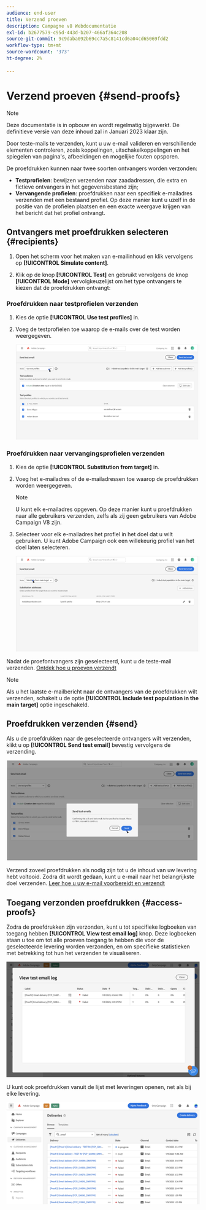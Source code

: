 ```yaml
---
audience: end-user
title: Verzend proeven
description: Campagne v8 Webdocumentatie
exl-id: b2677579-c95d-443d-b207-466af364c208
source-git-commit: 9c9daba092b69cc7a5c8141cd6a04cd65069fdd2
workflow-type: tm+mt
source-wordcount: '373'
ht-degree: 2%

---
```


# Verzend proeven {#send-proofs}

>[!NOTE]
>
>Deze documentatie is in opbouw en wordt regelmatig bijgewerkt. De definitieve versie van deze inhoud zal in Januari 2023 klaar zijn.

Door teste-mails te verzenden, kunt u uw e-mail valideren en verschillende elementen controleren, zoals koppelingen, uitschakelkoppelingen en het spiegelen van pagina&#39;s, afbeeldingen en mogelijke fouten opsporen.

De proefdrukken kunnen naar twee soorten ontvangers worden verzonden:

* **Testprofielen**: bewijzen verzenden naar zaadadressen, die extra en fictieve ontvangers in het gegevensbestand zijn;
* **Vervangende profielen**: proefdrukken naar een specifiek e-mailadres verzenden met een bestaand profiel. Op deze manier kunt u uzelf in de positie van de profielen plaatsen en een exacte weergave krijgen van het bericht dat het profiel ontvangt.

## Ontvangers met proefdrukken selecteren {#recipients}

1. Open het scherm voor het maken van e-mailinhoud en klik vervolgens op **[!UICONTROL Simulate content]**.

1. Klik op de knop **[!UICONTROL Test]** en gebruikt vervolgens de knop **[!UICONTROL Mode]** vervolgkeuzelijst om het type ontvangers te kiezen dat de proefdrukken ontvangt:

<!-- to check: by default, profiles selected in previous screen are pre-selected for proofs. Can add addtitional profiles + remove preselected?-->

### Proefdrukken naar testprofielen verzenden

1. Kies de optie **[!UICONTROL Use test profiles]** in.

1. Voeg de testprofielen toe waarop de e-mails over de test worden weergegeven.

   <!--FOR BETA: You can also build an audience to select test profiles based on your own criteria using the **[!UICONTROL Add test audience]** button.-->

   ![](assets/test-profiles-audience.png)

### Proefdrukken naar vervangingsprofielen verzenden

1. Kies de optie **[!UICONTROL Substitution from target]** in.

1. Voeg het e-mailadres of de e-mailadressen toe waarop de proefdrukken worden weergegeven.

   >[!NOTE]
   >
   >U kunt elk e-mailadres opgeven. Op deze manier kunt u proefdrukken naar alle gebruikers verzenden, zelfs als zij geen gebruikers van Adobe Campaign V8 zijn.

1. Selecteer voor elk e-mailadres het profiel in het doel dat u wilt gebruiken. U kunt Adobe Campaign ook een willekeurig profiel van het doel laten selecteren.

   ![](assets/substitution.png)

Nadat de proefontvangers zijn geselecteerd, kunt u de teste-mail verzenden. [Ontdek hoe u proeven verzendt](#send)

>[!NOTE]
>
>Als u het laatste e-mailbericht naar de ontvangers van de proefdrukken wilt verzenden, schakelt u de optie **[!UICONTROL Include test population in the main target]** optie ingeschakeld.

## Proefdrukken verzenden {#send}

Als u de proefdrukken naar de geselecteerde ontvangers wilt verzenden, klikt u op **[!UICONTROL Send test email]** bevestig vervolgens de verzending.

![](assets/send-proof.png)

Verzend zoveel proefdrukken als nodig zijn tot u de inhoud van uw levering hebt voltooid. Zodra dit wordt gedaan, kunt u e-mail naar het belangrijkste doel verzenden. [Leer hoe u uw e-mail voorbereidt en verzendt](../monitor/prepare-send.md)

## Toegang verzonden proefdrukken {#access-proofs}

Zodra de proefdrukken zijn verzonden, kunt u tot specifieke logboeken van toegang hebben **[!UICONTROL View test email log]** knop. Deze logboeken staan u toe om tot alle proeven toegang te hebben die voor de geselecteerde levering worden verzonden, en om specifieke statistieken met betrekking tot hun het verzenden te visualiseren.

![](assets/proof-log.png)

U kunt ook proefdrukken vanuit de lijst met leveringen openen, net als bij elke levering.

![](assets/delivery-list.png)
